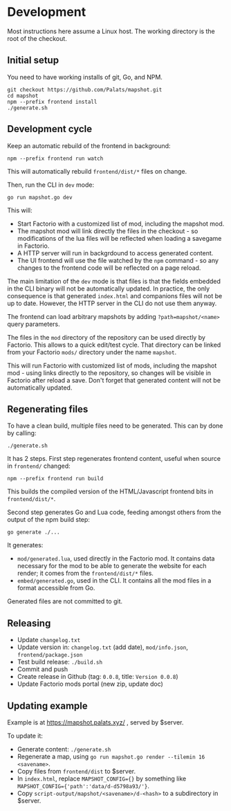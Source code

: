# Development

Most instructions here assume a Linux host. The working directory is the root of
the checkout.

## Initial setup

You need to have working installs of git, Go, and NPM.

```
git checkout https://github.com/Palats/mapshot.git
cd mapshot
npm --prefix frontend install
./generate.sh
```

## Development cycle

Keep an automatic rebuild of the frontend in background:
```
npm --prefix frontend run watch
```
This will automatically rebuild `frontend/dist/*` files on change.

Then, run the CLI in `dev` mode:
```
go run mapshot.go dev
```

This will:
 - Start Factorio with a customized list of mod, including the mapshot mod.
 - The mapshot mod will link directly the files in the checkout - so
   modifications of the lua files will be reflected when loading a savegame in
   Factorio.
 - A HTTP server will run in backgrdound to access generated content.
 - The UI frontend will use the file watched by the `npm` command - so any
   changes to the frontend code will be reflected on a page reload.

The main limitation of the `dev` mode is that files is that the fields embedded in the CLI binary will not be automatically updated. In practice, the only consequence is that generated `index.html` and companions files will not be up to date. However, the HTTP server in the CLI do not use them anyway.

The frontend can load arbitrary mapshots by adding `?path=mapshot/<name>` query parameters.

The files in the `mod` directory of the repository can be used directly by
Factorio. This allows to a quick edit/test cycle. That directory can be linked
from your Factorio `mods/` directory under the name `mapshot`.

This will run Factorio with customized list of mods, including the mapshot mod - using links directly to the repository, so changes will be visible in Factorio after reload a save. Don't forget that generated content will not be automatically updated.

## Regenerating files

To have a clean build, multiple files need to be generated. This can by done by calling:
```
./generate.sh
```

It has 2 steps. First step regenerates frontend content, useful when source in `frontend/`
changed:
```
npm --prefix frontend run build
```

This builds the compiled version of the HTML/Javascript frontend bits in
`frontend/dist/*`.

Second step generates Go and Lua code, feeding amongst others from the output of
the npm build step:
```
go generate ./...
```

It generates:
- `mod/generated.lua`, used directly in the Factorio mod. It contains data
   necessary for the mod to be able to generate the website for each render; it
   comes from the `frontend/dist/*` files.
- `embed/generated.go`, used in the CLI. It contains all the mod files in a
   format accessible from Go.

Generated files are not committed to git.

## Releasing

* Update `changelog.txt`
* Update version in: `changelog.txt` (add date), `mod/info.json`, `frontend/package.json`
* Test build release: `./build.sh`
* Commit and push
* Create release in Github (tag: `0.0.8`, title: `Version 0.0.8`)
* Update Factorio mods portal (new zip, update doc)

## Updating example

Example is at https://mapshot.palats.xyz/ , served by $server.

To update it:
* Generate content: `./generate.sh`
* Regenerate a map, using `go run mapshot.go render --tilemin 16 <savename>`.
* Copy files from `frontend/dist` to $server.
* In `index.html`, replace `MAPSHOT_CONFIG={}` by something like `MAPSHOT_CONFIG={'path':'data/d-d5798a93/'}`.
* Copy `script-output/mapshot/<savename>/d-<hash>` to a subdirectory in $server.